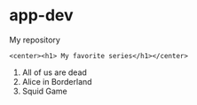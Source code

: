 # app-dev
My repository
<html>
  <head>
  </head>
  <body>
    
    <center><h1> My favorite series</h1></center>
   <Ol>
    <li> All of us are dead </li>
    <li> Alice in Borderland </li>
    <li>  Squid Game </li>
  </html>
